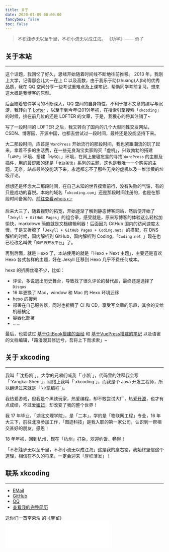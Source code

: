 ```yaml
---
title: 关于
date: 2020-01-09 00:00:00
fancybox: false
toc: false
---
```

<blockquote class="blockquote-center">不积跬步无以至千里，不积小流无以成江海。
《劝学》—— 荀子</blockquote>

## 关于本站

<hr>这个话题，我回忆了好久，思绪开始随着时间线不断地往前推移。
2013 年，我刚上大学，记得那会儿大一在上 C 以及高数，由于我乐于助(zhuang)人(bi)的优秀品质，我在 QQ 空间分享一些考试重难点及上课笔记，帮助同学考前复习。想来这大概是我博客的原型。

后面随着软件学习的不断深入，QQ 空间的自身特性，不利于技术文章的编写与沉淀，我转向了 [Lofter](http://www.lofter.com/) ，以至于到今年(2019)年初，在搜索引擎搜索「`xkcoding`」的时候，排在前几位的还是 LOFTER 的文章，于是，我狠心的将其注销了~

写了一段时间的 LOFTER 之后，我又转向了国内的几个大型同性交友网站，CSDN、博客园、开源中国，也都去尝试过一段时间，最终还是没能坚持下来。

大二那段时间，应该是 `WordPress` 开始流行的那段时间，我也紧跟潮流的玩了起来，拿着不多的生活费，在一些无良淘宝卖家购买「虚机」，兴致勃勃的搭建「`LAMP`」环境、搭建「`MySQL`」环境，在网上废寝忘食的寻找 `WordPress` 的主题及插件，用的最舒服的还是「`老赵茶馆`」系列的主题，这也是我唯一一个购买的主题。无奈，站点最终没能活下来，永远都忘不了那些无良的虚机以及一堆涉黄的垃圾评论。

想想还是怀念大二那段时间，在自己未知的世界摸索前行，没有失败的气馁，有的只是成功的喜悦。本站的域名「`xkcoding.com`」还是那段时间注册的，也是在那段时间备案的。[前往查看whois 👉](https://whois.aliyun.com/whois/domain/xkcoding.com)

后来大三了，随着视野的拓宽，开始逐渐了解到静态博客网站，然后便开始了「`Jekyll + GitHub Pages`」的组合拳，感受就是，原来写博客的体验这么轻松加愉快，markdown 简直就是文档编辑利器！后面因为 GitHub 国内的访问速度太慢，于是又折腾了「`Jekyll + GitHub Pages + Coding.net`」的搭配，在 DNS 解析的时候，国内解析到 GitHub，国内解析到 Coding，「`Coding.net `」现在也已经改名叫做「`腾讯云开发平台`」了。

再到后面，就是 Hexo 了，本站使用的就是「Hexo + Next 主题」，主要还是喜欢 Hexo 各式各样的主题，好在 Jekyll 迁移到 Hexo 几乎不费任何成本。

hexo 的折腾丝毫不少，比如：

- 评论，多说退出历史舞台，导致找了很久评论的替代品，最终还是选择了 `Disqus`
- 16 年更换了 Mac，window 和 Mac 的 Hexo 环境迁移
- hexo 的搜索
- 部署在自己服务器，同时也折腾了 CI 和 CD，享受写文章的乐趣，其余的交给机器搞定
- 容器化部署
- ......

最后，也尝试过 [基于GitBook搭建的面经](https://docs.xkcoding.com/) 和 [基于VuePress搭建的笔记](https://note.xkcoding.com/) 以及语雀的文档编辑，「路漫漫其修远兮，吾将上下而求索」~

## 关于 xkcoding

<hr>我叫「`沈扬凯`」，大学的兄嘚们喊我「`小凯`」，代码里的注释我会写「`Yangkai.Shen`」，网络上我叫「`xkcoding`」，而我是个 Java 开发工程师，所以翻译过来就是「`小凯编程`」。

我热爱游戏，但我是个黑铁玩家，热爱编程，却不敢尝试大厂，热爱[开源](https://github.com/xkcoding)，也才有点成绩，不过爱[妞妞](https://love.xkcoding.com)，却改变了我的整个世界！

我 17 年毕业，「湖北文理学院」，是「二本」，学的是「物联网工程」专业，16 年大三下，前往北京参加工作，「图迹科技」是我入职的第一家公司，认识到一帮相交甚好的朋友，感恩！

18 年年初，回到杭州，现在「杭州」打杂，欢迎约饭、畅聊！

「不积跬步无以至千里，不积小流无以成江海」这是我的座右铭，我始终坚信这个道理，相信在不久的将来，一定会迎来「厚积薄发」！


## 联系 xkcoding

<hr>

- [EMail](mailto:237497819@qq.com)
- [GitHub](https://github.com/xkcoding/)
- [QQ](http://wpa.qq.com/msgrd?v=3&uin=237497819&site=qq&menu=yes)
- <a href="/resume.html" target="_blank">查看我的完整简历</a>

送你们一首李荣浩 的《麻雀》 <iframe frameborder="no" border="0" marginwidth="0" marginheight="0" width=330 height=86 src="//music.163.com/outchain/player?type=2&id=1407551413&auto=1&height=66"></iframe>

